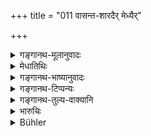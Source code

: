 +++
title = "011 वासन्त-शारदैर् मेध्यैर्"

+++

<details><summary>गङ्गानथ-मूलानुवादः</summary>

With the pure grains fit for hermits, which grow in spring and in autumn, and which he has himself gathered, he shall severally prepare cakes and boiled messes, according to law—(11).
</details>

<details><summary>मेधातिथिः</summary>

यदा **मुन्यन्नैर्** इति न पूर्वेण संबध्यते, तदा नास्ति चोद्यम् "वैतानिकानि कथं व्रीह्यादिचोदितानि क्रियेरन्" । अत्र **चरुपुरोडाशा** वैखानसशास्त्रोक्ता एव वेदितव्याः । वसन्ते जायन्ते पच्यन्ते वा **वासन्तानि** । एवं **शारदैर् मेध्यैर्** इत्य् अनुवादः । **स्वयम् आहृतैः** । प्रतिग्रहादीनि वृत्तिकर्माणि निषिध्यन्ते । स्मार्तानाम् उक्तानां कर्मणाम् अनुष्ठानार्थं पुनर्हृत्यादिनापहरणम् । **विधिवत् पृथग्** इति पूरणे ॥ ६.११ ॥
</details>

<details><summary>गङ्गानथ-भाष्यानुवादः</summary>

If the phrase ‘*grains fit for hermits*’ is not connected with what has gone before, then there is no room for the objection—“how can the sacrificial offerings be made, which are laid down as to consist of
*Vrīhi* and other cultivated grains?”

The ‘boiled mess’ and ‘cake’ meant here are those that have been prescribed by the rules laid down for Hermits.

‘*Vāsanta*’—those that grow, or ripen, during spring; similarly ‘*śārada*’.

^(‘)*Sacred*’—this is a mere re-iteration.

^(‘)*Which he has himself gathered*’.—This forbids such means of livelihood as receiving gifts and the like. For the due fullilment of the aforesaid s *mārta* rites, grains have to be gathered by wandering hither and thither.

‘*According to law*’, ‘*severally*’.—Both these terms are added for filling up the metre.—(11).
</details>

<details><summary>गङ्गानथ-टिप्पन्यः</summary>

This verse is quoted in *Mitākṣarā* (on 3.46), which notes that even though the ‘*munyanna*’ is by nature pure, yet the text has added the epithet ‘*medhya*’ with a view to indicate that the grains should be
*fit for being offered at a sacrifice*;—and in *Parāśaramādhava* (Ācāra,
p. 528), which explains ‘*munyanna*’ as ‘uncultivated grains,’ and ‘*medhya*’ as ‘fit for being offered at sacrifices.’
</details>

<details><summary>गङ्गानथ-तुल्य-वाक्यानि</summary>

*Āpastamba* (2.22.17-18).—‘He shall offer the burnt oblations, sustain
his life... Rice must be used for those sacrifices for which cakes mixed with meat are offered by the Householder.’

*Yājñavalkya* (3.48).—‘The rites prescribed in the Smṛti and in the
Śruti, as also all acts, he shall perform with oils extracted from fruits.’
</details>

<details><summary>भारुचिः</summary>

वैखानसोक्ता एवैते चरुपुरोडाशाः स्मार्ता वेदितव्याः ॥ ६.११॥
</details>

<details><summary>Bühler</summary>

011	With pure grains, fit for ascetics, which grow in spring and in autumn, and which he himself has collected, let him severally prepare the sacrificial cakes (purodasa) and the boiled messes (karu), as the law directs.
</details>
